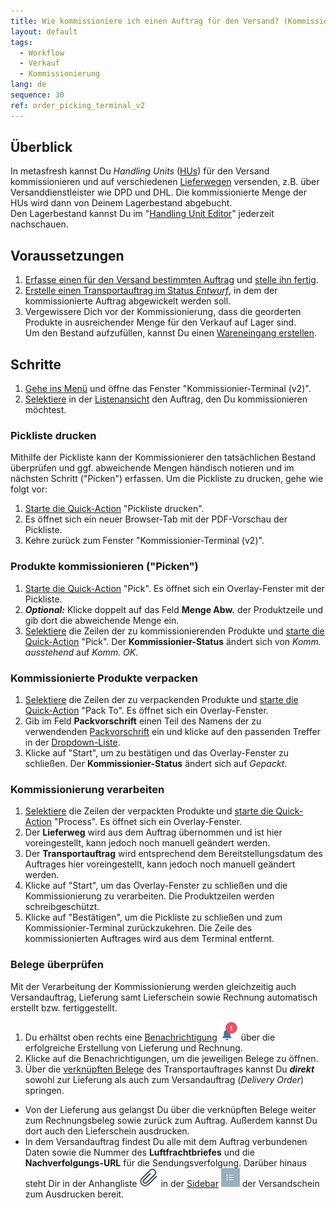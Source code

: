 ```yaml
---
title: Wie kommissioniere ich einen Auftrag für den Versand? (Kommissionier-Terminal v2)
layout: default
tags:
  - Workflow
  - Verkauf
  - Kommissionierung
lang: de
sequence: 30
ref: order_picking_terminal_v2
---
```


## Überblick
In metasfresh kannst Du *Handling Units* ([HUs](Handling_Unit_System)) für den Versand kommissionieren und auf verschiedenen [Lieferwegen](Lieferwege_konfigurieren) versenden, z.B. über Versanddienstleister wie DPD und DHL. Die kommissionierte Menge der HUs wird dann von Deinem Lagerbestand abgebucht.<br>
Den Lagerbestand kannst Du im "[Handling Unit Editor](Menu)" jederzeit nachschauen.

## Voraussetzungen
1. [Erfasse einen für den Versand bestimmten Auftrag](Auftrag_erfassen_Versand) und [stelle ihn fertig](BelegverarbeitungFertigstellen).
1. [Erstelle einen Transportauftrag im Status *Entwurf*](Transportauftrag_erstellen), in dem der kommissionierte Auftrag abgewickelt werden soll.
1. Vergewissere Dich vor der Kommissionierung, dass die georderten Produkte in ausreichender Menge für den Verkauf auf Lager sind.<br>
Um den Bestand aufzufüllen, kannst Du einen [Wareneingang erstellen](Zu_Bestellung_Wareneingang_erstellen).

## Schritte
1. [Gehe ins Menü](Menu) und öffne das Fenster "Kommissionier-Terminal (v2)".
1. [Selektiere](AuswahlBelege) in der [Listenansicht](Ansichten#listenansicht) den Auftrag, den Du kommissionieren möchtest.

### Pickliste drucken
Mithilfe der Pickliste kann der Kommissionierer den tatsächlichen Bestand überprüfen und ggf. abweichende Mengen händisch notieren und im nächsten Schritt ("Picken") erfassen. Um die Pickliste zu drucken, gehe wie folgt vor:

1. [Starte die Quick-Action](AktionStarten#quick-actions) "Pickliste drucken".
1. Es öffnet sich ein neuer Browser-Tab mit der PDF-Vorschau der Pickliste.
1. Kehre zurück zum Fenster "Kommissionier-Terminal (v2)".

### Produkte kommissionieren ("Picken")
1. [Starte die Quick-Action](AktionStarten#quick-actions) "Pick". Es öffnet sich ein Overlay-Fenster mit der Pickliste.
1. ***Optional:*** Klicke doppelt auf das Feld **Menge Abw.** der Produktzeile und gib dort die abweichende Menge ein.
1. [Selektiere](AuswahlBelege) die Zeilen der zu kommissionierenden Produkte und [starte die Quick-Action](AktionStarten#quick-actions) "Pick". Der **Kommissionier-Status** ändert sich von *Komm. ausstehend* auf *Komm. OK*.

### Kommissionierte Produkte verpacken
1. [Selektiere](AuswahlBelege) die Zeilen der zu verpackenden Produkte und [starte die Quick-Action](AktionStarten#quick-actions) "Pack To". Es öffnet sich ein Overlay-Fenster.
1. Gib im Feld **Packvorschrift** einen Teil des Namens der zu verwendenden [Packvorschrift](Packvorschrift_erstellen) ein und klicke auf den passenden Treffer in der <a href="Keyboard_Shortcuts_Liste#dropdown" title="Dynamisches Suchfeld (Autocomplete)">Dropdown-Liste</a>.
1. Klicke auf "Start", um zu bestätigen und das Overlay-Fenster zu schließen. Der **Kommissionier-Status** ändert sich auf *Gepackt*.

### Kommissionierung verarbeiten
1. [Selektiere](AuswahlBelege) die Zeilen der verpackten Produkte und [starte die Quick-Action](AktionStarten#quick-actions) "Process". Es öffnet sich ein Overlay-Fenster.
1. Der **Lieferweg** wird aus dem Auftrag übernommen und ist hier voreingestellt, kann jedoch noch manuell geändert werden.
1. Der **Transportauftrag** wird entsprechend dem Bereitstellungsdatum des Auftrages hier voreingestellt, kann jedoch noch manuell geändert werden.
1. Klicke auf "Start", um das Overlay-Fenster zu schließen und die Kommissionierung zu verarbeiten. Die Produktzeilen werden schreibgeschützt.
1. Klicke auf "Bestätigen", um die Pickliste zu schließen und zum Kommissionier-Terminal zurückzukehren. Die Zeile des kommissionierten Auftrages wird aus dem Terminal entfernt.

### Belege überprüfen
Mit der Verarbeitung der Kommissionierung werden gleichzeitig auch Versandauftrag, Lieferung samt Lieferschein sowie Rechnung automatisch erstellt bzw. fertiggestellt.

1. Du erhältst oben rechts eine [Benachrichtigung](Benachrichtigungsarten) ![](assets/NotificationBell_WebUI.png) über die erfolgreiche Erstellung von Lieferung und Rechnung.
1. Klicke auf die Benachrichtigungen, um die jeweiligen Belege zu öffnen.
1. Über die [verknüpften Belege](SpringezuBelegen) des Transportauftrages kannst Du ***direkt*** sowohl zur Lieferung als auch zum Versandauftrag (*Delivery Order*) springen.
  - Von der Lieferung aus gelangst Du über die verknüpften Belege weiter zum Rechnungsbeleg sowie zurück zum Auftrag. Außerdem kannst Du dort auch den Lieferschein ausdrucken.
  - In dem Versandauftrag findest Du alle mit dem Auftrag verbundenen Daten sowie die Nummer des **Luftfrachtbriefes** und die **Nachverfolgungs-URL** für die Sendungsverfolgung. Darüber hinaus steht Dir in der Anhangliste ![](assets/Attachment_clip.png) in der [Sidebar](SpringezuBelegen) ![](assets/Sidebar_Icon_WebUI.png) der Versandschein zum Ausdrucken bereit.
